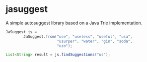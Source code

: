 # jasuggest

A simple autosuggest library based on a Java Trie implementation. 

```java
JaSuggest js =
        JaSuggest.from("use", "useless", "useful", "usa",
                       "usurper", "water", "gin", "soda",
                       "uzo");

List<String> result = js.findSuggestions("us");
```        
